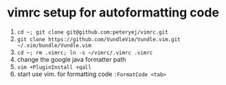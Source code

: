 # vimrc setup for autoformatting code

1. `cd ~; git clone git@github.com:peteryej/vimrc.git`
2. `git clone https://github.com/VundleVim/Vundle.vim.git ~/.vim/bundle/Vundle.vim`
3. `cd ~; rm .vimrc; ln -s ~/vimrc/.vimrc .vimrc` 
4. change the google java formatter path
5. `vim +PluginInstall +qall`
6. start use vim. for formatting code `:FormatCode <tab>`

